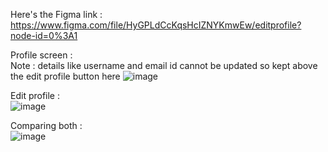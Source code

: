  Here's the Figma link : https://www.figma.com/file/HyGPLdCcKqsHcIZNYKmwEw/editprofile?node-id=0%3A1

Profile screen : <br>
Note : details like username and email id cannot be updated so kept above the edit profile button here
![image](https://user-images.githubusercontent.com/60894542/93367567-43722f80-f86a-11ea-9840-858c6e3b62e0.png)
 
Edit profile : <br>
![image](https://user-images.githubusercontent.com/60894542/93367846-b2e81f00-f86a-11ea-9f3d-351f4afbe5bf.png)

Comparing both : <br> 
![image](https://user-images.githubusercontent.com/60894542/93368215-4cafcc00-f86b-11ea-9b22-98b653d44790.png)

